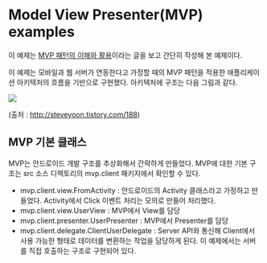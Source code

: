 Model View Presenter(MVP) examples
================================
이 예제는 [MVP 패턴의 이해와 활용](http://steveyoon.tistory.com/188)이라는 글을 보고 간단히 작성해 본 예제이다.

이 예제는 모바일과 웹 서버가 연동한다고 가정할 때의 MVP 패턴을 적용한 애플리케이션 아키텍처의 흐름을 기반으로 구현했다.
아키텍처에 구조는 다음 그림과 같다.

![](http://www.slipp.net/wiki/download/attachments/12878076/mvp.jpg)

(출처 : http://steveyoon.tistory.com/188)

MVP 기본 클래스 
-------------------------
MVP는 안드로이드 개발 구조를 추상화해서 간략하게 만들었다. MVP에 대한 기본 구조는 src 소스 디렉토리의 mvp.client 패키지에서 확인할 수 있다.

* mvp.client.view.FromActivity : 안드로이드의 Activity 클래스라고 가정하고 만들었다. Activity에서 Click 이벤트 처리는 모의로 만들어 처리했다.
* mvp.client.view.UserView : MVP에서 View를 담당
* mvp.client.presenter.UserPresenter : MVP에서 Presenter를 담당
* mvp.client.delegate.ClientUserDelegate : Server API와 통신해 Client에서 사용 가능한 형태로 데이터를 변환하는 작업을 담당하게 된다. 이 예제에서는 서버를 직접 호출하는 구조로 구현되어 있다. 